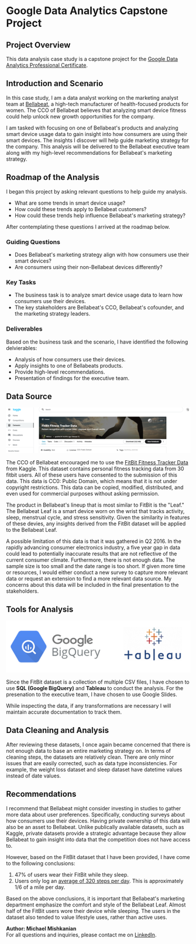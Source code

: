 # Google Data Analytics Capstone Project

## Project Overview
This data analysis case study is a capstone project for the [Google Data Analytics Professional Certificate](https://www.coursera.org/professional-certificates/google-data-analytics?).

## Introduction and Scenario
In this case study, I am a data analyst working on the marketing analyst team at [Bellabeat](https://bellabeat.com), a high-tech manufacturer of health-focused products for women. The CCO of Bellabeat believes that analyzing smart device fitness could help unlock new growth opportunities for the company.

I am tasked with focusing on one of Bellabeat's products and analyzing smart device usage data to gain insight into how consumers are using their smart devices. The insights I discover will help guide marketing strategy for the company. This analysis will be delivered to the Bellabeat executive team along with my high-level recommendations for Bellabeat's marketing strategy.  

## Roadmap of the Analysis
I began this project by asking relevant questions to help guide my analysis.
- What are some trends in smart device usage?
- How could these trends apply to Bellabeat customers?
- How could these trends help influence Bellabeat's marketing strategy?

After contemplating these questions I arrived at the roadmap below.

### Guiding Questions
- Does Bellabeat's marketing strategy align with how consumers use their smart devices?
- Are consumers using their non-Bellabeat devices differently?

### Key Tasks
- The business task is to analyze smart device usage data to learn how consumers use their devices.
- The key stakeholders are Bellabeat's CCO, Bellabeat's cofounder, and the marketing strategy leaders.

### Deliverables 
Based on the business task and the scenario, I have identified the following delvierables:
- Analysis of how consumers use their devices.
- Apply insights to one of Bellabeats products.
- Provide high-level recommendations.
- Presentation of findings for the executive team.

## Data Source
![kaggle](https://github.com/Mishkanian/Google_Data_Analytics_Capstone/blob/main/README_images/kaggle.png)

The CCO of Bellabeat encouraged me to use the [FitBit Fitness Tracker Data](https://www.kaggle.com/arashnic/fitbit) from Kaggle. This dataset contains personal fitness tracking data from 30 fitbit users. All of these users have consented to the submission of this data. This data is CC0: Public Domain, which means that it is not under copyright restrictions. This data can be copied, modified, distributed, and even used for commercial purposes without asking permission.

The product in Bellabeat's lineup that is most similar to FitBit is the "Leaf." The Bellabeat Leaf is a smart device worn on the wrist that tracks activity, sleep, menstrual cycle, and stress sensitivity. Given the similarity in features of these devies, any insights derived from the FitBit dataset will be applied to the Bellabeat Leaf.

A possible limitation of this data is that it was gathered in Q2 2016. In the rapidly advancing consumer electronics industry, a five year gap in data could lead to potentially inaccurate results that are not reflective of the current consumer climate. Furthermore, there is not enough data. The sample size is too small and the date range is too short. If given more time or resources, I would either conduct a new survey to capture more relevant data or request an extension to find a more relevant data source. My concerns about this data will be included in the final presentation to the stakeholders.


## Tools for Analysis
![tools](https://github.com/Mishkanian/Google_Data_Analytics_Capstone/blob/main/README_images/tools.png)  

Since the FitBit dataset is a collection of multiple CSV files, I have chosen to use **SQL (Google BigQuery)** and **Tableau** to conduct the analysis. For the presenation to the executive team, I have chosen to use Google Slides.

While inspecting the data, if any transformations are necessary I will maintain accurate documentation to track them.

## Data Cleaning and Analysis

After reviewing these datasets, I once again became concerned that there is not enough data to base an entire marketing strategy on. In terms of cleaning steps, the datasets are relatively clean. There are only minor issues that are easily corrected, such as data type inconsistencies. For example, the weight loss dataset and sleep dataset have datetime values instead of date values. 

## Recommendations

I recommend that Bellabeat might consider investing in studies to gather more data about user preferences. Specifically, conducting surveys about how consumers use their devices. Having private ownership of this data will also be an asset to Bellabeat. Unlike publically available datasets, such as Kaggle, private datasets provide a strategic advantage because they allow Bellabeat to gain insight into data that the competition does not have access to.

However, based on the FitBit dataset that I have been provided, I have come to the following conclusions:
1. 47% of users wear their FitBit while they sleep.
2. Users only log an [average of 320 steps per day](https://raw.githubusercontent.com/Mishkanian/Google_Data_Analytics_Capstone/main/README_images/average_steps.png). This is approximately 1/6 of a mile per day.

Based on the above conclusions, it is important that Bellabeat's marketing department emphasize the comfort and style of the Bellabeat Leaf. Almost half of the FitBit users wore their device while sleeping. The users in the dataset also tended to value lifestyle uses, rather than active uses.

**Author: Michael Mishkanian**  
For all questions and inquiries, please contact me on [LinkedIn](https://www.linkedin.com/in/michaelmishkanian/).
